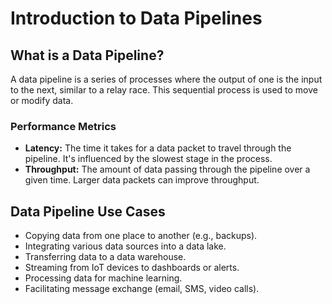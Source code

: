 # Introduction to Data Pipelines


## What is a Data Pipeline?

A data pipeline is a series of processes where the output of one is the input to the next, similar to a relay race. This sequential process is used to move or modify data.

### Performance Metrics

- **Latency:** The time it takes for a data packet to travel through the pipeline. It's influenced by the slowest stage in the process.
- **Throughput:** The amount of data passing through the pipeline over a given time. Larger data packets can improve throughput.

## Data Pipeline Use Cases

- Copying data from one place to another (e.g., backups).
- Integrating various data sources into a data lake.
- Transferring data to a data warehouse.
- Streaming from IoT devices to dashboards or alerts.
- Processing data for machine learning.
- Facilitating message exchange (email, SMS, video calls).

